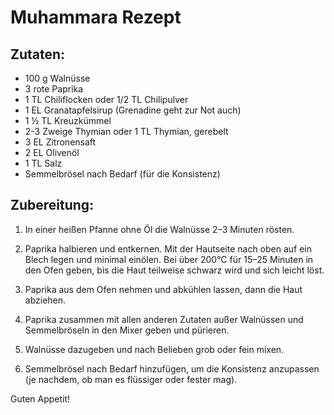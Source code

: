 # Muhammara Rezept

## Zutaten:
- 100 g Walnüsse
- 3 rote Paprika
- 1 TL Chiliflocken oder 1/2 TL Chilipulver
- 1 EL Granatapfelsirup (Grenadine geht zur Not auch)
- 1 ½ TL Kreuzkümmel
- 2-3 Zweige Thymian oder 1 TL Thymian, gerebelt
- 3 EL Zitronensaft
- 2 EL Olivenöl
- 1 TL Salz
- Semmelbrösel nach Bedarf (für die Konsistenz)

## Zubereitung:

1. In einer heißen Pfanne ohne Öl die Walnüsse 2–3 Minuten rösten.
   
2. Paprika halbieren und entkernen. Mit der Hautseite nach oben auf ein Blech legen und minimal einölen. Bei über 200°C für 15–25 Minuten in den Ofen geben, bis die Haut teilweise schwarz wird und sich leicht löst.

3. Paprika aus dem Ofen nehmen und abkühlen lassen, dann die Haut abziehen.

4. Paprika zusammen mit allen anderen Zutaten außer Walnüssen und Semmelbröseln in den Mixer geben und pürieren.

5. Walnüsse dazugeben und nach Belieben grob oder fein mixen.

6. Semmelbrösel nach Bedarf hinzufügen, um die Konsistenz anzupassen (je nachdem, ob man es flüssiger oder fester mag).

Guten Appetit!
